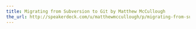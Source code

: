 ```yaml
---
title: Migrating from Subversion to Git by Matthew McCullough
the_url: http://speakerdeck.com/u/matthewmccullough/p/migrating-from-subversion-to-git-and-github
---
```

